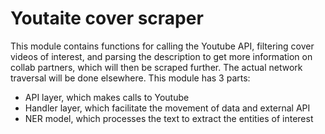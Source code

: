 # Youtaite cover scraper

This module contains functions for calling the Youtube API, filtering cover videos of interest, and parsing the description to get more information on collab partners, which will then be scraped further. The actual network traversal will be done elsewhere. This module has 3 parts:

* API layer, which makes calls to Youtube
* Handler layer, which facilitate the movement of data and external API
* NER model, which processes the text to extract the entities of interest